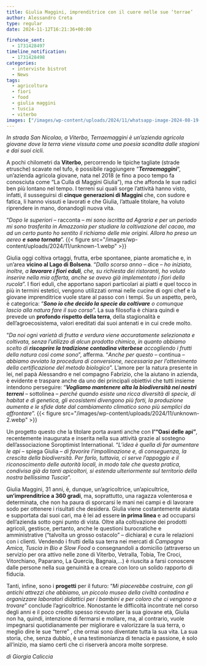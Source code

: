 ```yaml
---
title: Giulia Maggini, imprenditrice con il cuore nelle sue ‘terrae’
author: Alessandro Creta
type: regular
date: 2024-11-12T16:21:36+00:00

firehose_sent:
  - 1731428497
timeline_notification:
  - 1731428498
categories:
  - interviste bistrot
  - News
tags:
  - agricoltura
  - fiori
  - food
  - giulia maggini
  - tuscia
  - viterbo
images: ["/images/wp-content/uploads/2024/11/whatsapp-image-2024-08-19-at-15.40.01.webp"]
---
```

_In strada San Nicolao, a Viterbo, Terraemaggini è un’azienda agricola giovane dove la terra viene vissuta come una poesia scandita dalle stagioni e dai suoi cicli._

A pochi chilometri da **Viterbo**, percorrendo le tipiche tagliate (strade etrusche) scavate nel tufo, è possibile raggiungere &#8220;**_Terraemaggini_**&#8220;, un’azienda agricola giovane, nata nel 2018 (e fino a poco tempo fa conosciuta come &#8220;La Culla di Maggini Giulia&#8221;), ma che affonda le sue radici ben più lontano nel tempo. I terreni sui quali sorge l’attività hanno visto, infatti, il susseguirsi di **cinque generazioni di Maggini** che, con sudore e fatica, li hanno vissuti e lavorati e che Giulia, l’attuale titolare, ha voluto riprendere in mano, donandogli nuova vita.

“_Dopo le superiori_ – racconta – _mi sono iscritta ad Agraria e per un periodo mi sono trasferita in Amazzonia per studiare la coltivazione del cacao, ma ad un certo punto ho sentito il richiamo delle mie origini. Allora ho preso un aereo **e sono tornata**_”.
{{< figure src="/images/wp-content/uploads/2024/11/unknown-1.webp" >}}
 

Giulia oggi coltiva ortaggi, frutta, erbe spontanee, piante aromatiche e, in un’area **vicino al Lago di Bolsena**. “_Dallo scorso anno_ – dice – _ho iniziato, inoltre, a **lavorare i fiori eduli**, che, su richiesta dei ristoranti, ho voluto inserire nella mia offerta, anche se avevo già implementato i fiori della rucola_”. I fiori eduli, che apportano sapori particolari ai piatti e quel tocco in più in termini estetici, vengono utilizzati ormai nelle cucine di ogni chef e la giovane imprenditrice vuole stare al passo con i tempi. Su un aspetto, però, è categorica: “_**Sono io che decido la specie da coltivare** o comunque lascio alla natura fare il suo corso_”. La sua filosofia è chiara quindi e prevede un **profondo rispetto della terra**, della stagionalità e dell’agroecosistema, valori ereditati dai suoi antenati e in cui crede molto.

“_Da noi ogni varietà di frutta e verdura viene accuratamente selezionata e coltivata, senza l’utilizzo di alcun prodotto chimico, in quanto abbiamo scelto di **riscoprire la tradizione contadina viterbese** accogliendo i frutti della natura così come sono_”, afferma. “_Anche per questo_ – continua – _abbiamo avviato la procedura di conversione, necessaria per l’ottenimento della certificazione del metodo biologico_”. L’amore per la natura presente in lei, nel papà Alessandro e nel compagno Fabrizio, che la aiutano in azienda, è evidente e traspare anche da uno dei principali obiettivi che tutti insieme intendono perseguire: “_**Vogliamo mantenere alta la biodiversità nei nostri terreni**_ – sottolinea – _perché quando esiste una ricca diversità di specie, di habitat e di genetica, gli ecosistemi divengono più forti, la produzione aumenta e le sfide date dal cambiamento climatico sono più semplici da affrontare_”.
{{< figure src="/images/wp-content/uploads/2024/11/unknown-2.webp" >}}
 

Un progetto questo che la titolare porta avanti anche con **l’“Oasi delle api”**, recentemente inaugurata e inserita nella sua attività grazie al sostegno dell’associazione Soroptimist International. “_L’idea è quella di far aumentare le api_ – spiega Giulia – _di favorire l’impollinazione e, di conseguenza, la crescita della biodiversità. Per farlo, tuttavia, ci serve l’appoggio e il riconoscimento delle autorità locali, in modo tale che questa pratica, condivisa già da tanti apicoltori, si estenda ulteriormente sul territorio della nostra bellissima Tuscia_”.

Giulia Maggini, 31 anni, è, dunque, un’agricoltrice, un’apicultrice, **un’imprenditrice a 360 gradi**, ma, soprattutto, una ragazza volenterosa e determinata, che non ha paura di sporcarsi le mani nei campi e di lavorare sodo per ottenere i risultati che desidera. Giulia viene costantemente aiutata e supportata dai suoi cari, ma è lei ad essere **in prima linea** e ad occuparsi dell’azienda sotto ogni punto di vista. Oltre alla coltivazione dei prodotti agricoli, gestisce, pertanto, anche le questioni burocratiche e amministrative (“talvolta un grosso ostacolo” – dichiara) e cura le relazioni con i clienti. Vendendo i frutti della sua terra nei mercati di _Campagna Amica, Tuscia in Bio e Slow Food_ o consegnandoli a domicilio (attraverso un servizio per ora attivo nelle zone di Viterbo, Vetralla, Tobia, Tre Croci, Vitorchiano, Paparano, La Quercia, Bagnaia,…) è riuscita a farsi conoscere dalle persone nella sua genuinità e a creare con loro un solido rapporto di fiducia.

Tanti, infine, sono i **progetti** per il futuro: “_Mi piacerebbe costruire, con gli antichi attrezzi che abbiamo, un piccolo museo della civiltà contadina e organizzare laboratori didattici per i bambini e per coloro che ci vengono a trovare_” conclude l’agricoltrice. Nonostante le difficoltà incontrate nel corso degli anni e il poco credito spesso ricevuto per la sua giovane età, Giulia non ha, quindi, intenzione di fermarsi e mollare, ma, al contrario, vuole impegnarsi quotidianamente per migliorare e valorizzare la sua terra, o meglio dire le sue “terre” , che ormai sono diventate tutta la sua vita. La sua storia, che, senza dubbio, è una testimonianza di tenacia e passione, è solo all’inizio, ma siamo certi che ci riserverà ancora molte sorprese.

_di Giorgia Caliccia_